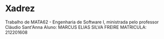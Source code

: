 # Xadrez
Trabalho de MATA62 - Engenharia de Software I, ministrada pelo professor Cláudio Sant'Anna
Aluno: MARCUS ELIAS SILVA FREIRE
MATRICULA: 212201608
